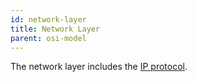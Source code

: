 ```yaml
---
id: network-layer
title: Network Layer
parent: osi-model
---
```


The network layer includes the [IP protocol](ip-protocol).
